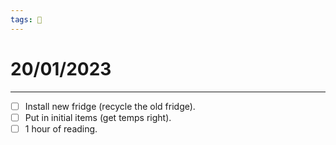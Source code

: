 ```yaml
---
tags: 📆
---
```


# 20/01/2023
---

- [ ] Install new fridge (recycle the old fridge).
- [ ] Put in initial items (get temps right).
- [ ] 1 hour of reading.
